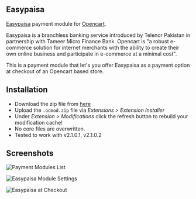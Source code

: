 Easypaisa
---

[Easypaisa](http://www.easypaisa.com.pk/) payment module for [Opencart](http://www.opencart.com/).

Easypaisa is a branchless banking service introduced by Telenor Pakistan in partnership with Tameer Micro Finance Bank. Opencart is "a robust e-commerce solution for internet merchants with the ability to create their own online business and participate in e-commerce at a minimal cost".

This is a payment module that let's you offer Easypaisa as a payment option at checkout of an Opencart based store.

Installation
---

- Download the zip file from [here][releases]
- Upload the `.ocmod.zip` file via _Extensions > Extension Installer_
- Under _Extension > Modifications_ click the refresh button to rebuild your modification cache!
- No core files are overwritten.
- Tested to work with v2.1.0.1, v2.1.0.2

Screenshots
---
![Payment Modules List](https://github.com/aamnah/easypaisa/blob/master/screenshots/payment-modules-list.png)

![Easypaisa Module Settings](https://github.com/aamnah/easypaisa/blob/master/screenshots/easypaisa-module.png)

![Easypaisa at Checkout](https://github.com/aamnah/easypaisa/blob/master/screenshots/easypaisa-checkout.png)

[releases]: https://github.com/aamnah/easypaisa/releases
